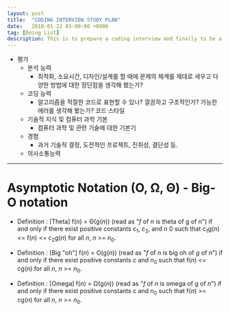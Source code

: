 ```yaml
---
layout: post
title:  "CODING INTERVIEW STUDY PLAN"
date:   2018-01-22 03:00:00 +0900
tag: [Doing List]
description: This is to prepare a coding interview and finally to be a well prepared software engineer.
---
```



- 평가
  - 분석 능력
    - 최적화, 소요시간, 디자인/설계를 할 때에 문제의 체계를 제대로 세우고 다양한 방법에 대한 장단점을 생각해 봤는가?
  - 코딩 능력
    - 알고리즘을 적절한 코드로 표현할 수 있나? 깔끔하고 구조적인가? 가능한 에러를 생각해 봤는가? 코드 스타일
  - 기술적 지식 및 컴퓨터 과학 기본
    - 컴퓨터 과학 및 관련 기술에 대한 기본기
  - 경험
    - 과거 기술적 결정, 도전적인 프로젝트, 진취성, 결단성 등.
  - 의사소통능력

---

# Asymptotic Notation (O, Ω, Θ) - Big-O notation

- Definition : [Theta] f(_n_) = Θ(g(_n_)) (read as "_f_ of _n_ is theta of g of _n_") if and only if there exist positive constants c<sub>1</sub>, c<sub>2</sub>, and _n_ 0 such that c<sub>1</sub>g(_n_) <= f(_n_) <= c<sub>2</sub>g(_n_) for all _n_, _n_ >= _n_<sub>0</sub>.

- Definition : [Big "oh"] f(_n_) = O(g(_n_)) (read as "_f_ of _n_ is big oh of _g_ of _n_") if and only if there exist positive constants _c_ and _n_<sub>0</sub> such that f(_n_) <= cg(_n_) for all _n_, _n_ >= _n_<sub>0</sub>.

- Definition : [Omega] f(_n_) = Ω(g(_n_)) (read as "_f_ of _n_ is omega of g of _n_") if and only if there exist positive constants c and n<sub>0</sub> such that f(_n_) >= cg(_n_) for all _n_, _n_ >= _n_<sub>0</sub>.
